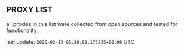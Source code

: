 ## PROXY LIST

all proxies in this list were collected from open sources and tested for functionality

last update: `2025-02-13 05:20:02.175235+00:00` UTC